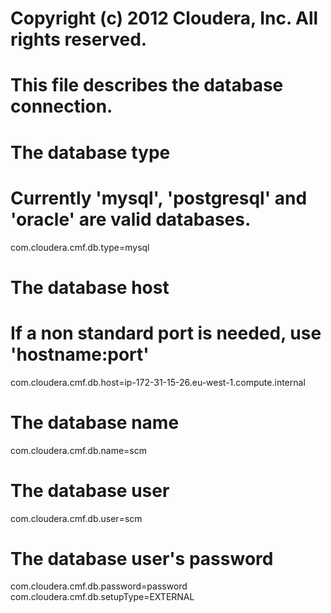 # Copyright (c) 2012 Cloudera, Inc. All rights reserved.
#
# This file describes the database connection.
#

# The database type
# Currently 'mysql', 'postgresql' and 'oracle' are valid databases.
com.cloudera.cmf.db.type=mysql

# The database host
# If a non standard port is needed, use 'hostname:port'
com.cloudera.cmf.db.host=ip-172-31-15-26.eu-west-1.compute.internal

# The database name
com.cloudera.cmf.db.name=scm

# The database user
com.cloudera.cmf.db.user=scm

# The database user's password
com.cloudera.cmf.db.password=password
com.cloudera.cmf.db.setupType=EXTERNAL